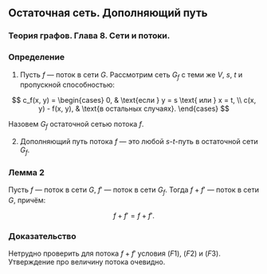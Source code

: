 ## Остаточная сеть. Дополняющий путь
 
 ### Теория графов. Глава 8. Сети и потоки.
 
 ### Определение
 
 1. Пусть $f$ — поток в сети $G$. Рассмотрим сеть $G_f$ с теми же $V$, $s$, $t$ и пропускной способностью:
 
 $$
 c_f(x, y) =
 \begin{cases} 
 0, & \text{если } y = s \text{ или } x = t, \\
 c(x, y) - f(x, y), & \text{в остальных случаях}.
 \end{cases}
 $$
 
 Назовем $G_f$ остаточной сетью потока $f$.
 
 2. Дополняющий путь потока $f$ — это любой $s$-$t$-путь в остаточной сети $G_f$.
 
 ### Лемма 2
 
 Пусть $f$ — поток в сети $G$, $f'$ — поток в сети $G_f$. Тогда $f + f'$ — поток в сети $G$, причём:
 
 $$
 f + f' = f + f'.
 $$
 
 ### Доказательство
 
 Нетрудно проверить для потока $f + f'$ условия $(F1)$, $(F2)$ и $(F3)$. Утверждение про величину потока очевидно.